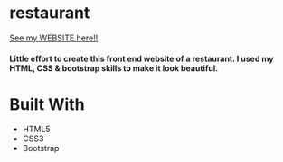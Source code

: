 # restaurant
[See my WEBSITE here!!](https://fnusandhiya.github.io/restaurant/restaurant.html)

#### Little effort to create this front end website of a restaurant. I used my HTML, CSS & bootstrap skills to make it look beautiful.

# Built With

* HTML5
* CSS3
* Bootstrap
